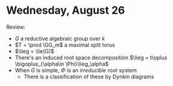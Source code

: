 # Wednesday, August 26

Review:

- $G$ a reductive algebraic group over $k$
- $T = \prod \GG_m$ a maximal split torus
- $\lieg = \lie(G)$
- There's an induced root space decomposition $\lieg = t\oplus \bigoplus_{\alpha\in \Phi}\lieg_\alpha$
- When $G$ is simple, $\Phi$ is an *irreducible* root system
  - There is a classification of these by Dynkin diagrams
